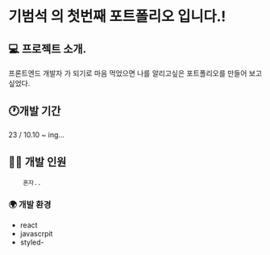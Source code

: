 # 기범석 의 첫번째 포트폴리오 입니다.!

## 💻 프로젝트 소개.

프론트엔드 개발자 가 되기로 마음 먹었으면 나를 알리고싶은 포트폴리오를 만들어 보고 싶었다.

## 🕐개발 기간 
23 / 10.10 ~ ing...

## 🙆‍♂️ 개발 인원 
        혼자..

### 🌍  개발 환경 
- react
- javascrpit
- styled-

